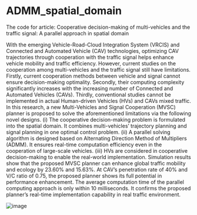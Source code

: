 # ADMM_spatial_domain

The code for article: 
Cooperative decision-making of multi-vehicles and the traffic signal: A parallel approach in spatial domain

With the emerging Vehicle-Road-Cloud Integration System (VRCIS) and Connected and Automated Vehicle (CAV) technologies, optimizing CAV trajectories through cooperation with the traffic signal helps enhance vehicle mobility and traffic efficiency. However, current studies on the cooperation among multi-vehicles and the traffic signal still have limitations. Firstly, current cooperation methods between vehicle and signal cannot ensure decision-making optimality. Secondly, their computing complexity significantly increases with the increasing number of Connected and Automated Vehicles (CAVs). Thirdly, conventional studies cannot be implemented in actual Human-driven Vehicles (HVs) and CAVs mixed traffic. In this research, a new Multi-Vehicles and Signal Cooperation (MVSC) planner is proposed to solve the aforementioned limitations via the following novel designs. (i) The cooperative decision-making problem is formulated into the spatial domain. It combines multi-vehicles’ trajectory planning and signal planning in one optimal control problem. (ii) A parallel solving algorithm is designed based on Alternating Direction Method of Multipliers (ADMM). It ensures real-time computation efficiency even in the cooperation of large-scale vehicles. (iii) HVs are considered in cooperative decision-making to enable the real-world implementation. Simulation results show that the proposed MVSC planner can enhance global traffic mobility and ecology by 23.60% and 15.63%. At CAV’s penetration rate of 40% and V/C ratio of 0.75, the proposed planner shows its full potential in performance enhancement. The average computation time of the parallel computing approach is only within 10 milliseconds. It confirms the proposed planner’s real-time implementation capability in real traffic environment.

![image](https://github.com/user-attachments/assets/67c19d5d-76bc-4d9a-ae6b-ddebaa465c6a)
